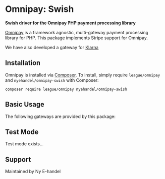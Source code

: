 # Omnipay: Swish

**Swish driver for the Omnipay PHP payment processing library**

[Omnipay](https://github.com/thephpleague/omnipay) is a framework agnostic, multi-gateway payment
processing library for PHP. This package implements Stripe support for Omnipay.

We have also developed a gateway for [Klarna](https://github.com/dalholm/omnipay-klarna)

## Installation

Omnipay is installed via [Composer](http://getcomposer.org/). To install, simply require `league/omnipay` and `nyehandel/omnipay-swish` with Composer:

```
composer require league/omnipay nyehandel/omnipay-swish
```

## Basic Usage

The following gateways are provided by this package:

## Test Mode

Test mode exists...

## Support

Maintained by Ny E-handel
